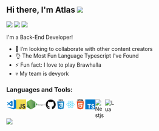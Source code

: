 <h2>Hi there, I'm Atlas <img src="https://media.giphy.com/media/Q7LHmoFwVP6Yc1swZs/giphy.gif" height="20px"></h2>

  <a href="https://discord.com/users/829989168037756960"><img src="https://img.shields.io/badge/Discord%20-009eff.svg?&style=for-the-badge&logo=discord&logoColor=white"></a>
  <a href="https://github.com/chrisqqwashere"><img src="https://img.shields.io/badge/Github%20-ffffff.svg?&style=for-the-badge&logo=github&logoColor=black"></a>
  <a href="https://www.youtube.com/channel/UCdnP6sZ2JCS5btg0jo4MBwQ"><img src="https://img.shields.io/badge/Youtube%20-ff3f3f.svg?&style=for-the-badge&logo=github&logoColor=white"></a>

 I'm a Back-End Developer!
 
- 👯 I’m looking to collaborate with other content creators
- 👌 The Most Fun Language Typescript I've Found 
- ⚡ Fun fact: I love to play Brawhalla
- 💀 My team is devyork

 ### Languages and Tools:
 
<img align="left" alt="Visual Studio Code" width="26px" src="https://raw.githubusercontent.com/github/explore/80688e429a7d4ef2fca1e82350fe8e3517d3494d/topics/visual-studio-code/visual-studio-code.png" />
<img align="left" alt="JavaScript" width="26px" src="https://raw.githubusercontent.com/github/explore/80688e429a7d4ef2fca1e82350fe8e3517d3494d/topics/javascript/javascript.png" />
<img align="left" alt="Node.js" width="26px" src="https://raw.githubusercontent.com/github/explore/80688e429a7d4ef2fca1e82350fe8e3517d3494d/topics/nodejs/nodejs.png" />
<img align="left" alt="MongoDB" width="26px" src="https://raw.githubusercontent.com/github/explore/80688e429a7d4ef2fca1e82350fe8e3517d3494d/topics/mongodb/mongodb.png" />
<img align="left" alt="GitHub" width="26px" src="https://raw.githubusercontent.com/github/explore/78df643247d429f6cc873026c0622819ad797942/topics/github/github.png" />
<img align="left" alt="CSS3" width="26px" src="https://raw.githubusercontent.com/github/explore/80688e429a7d4ef2fca1e82350fe8e3517d3494d/topics/css/css.png" />
<img align="left" alt="React" width="26px" src="https://raw.githubusercontent.com/github/explore/80688e429a7d4ef2fca1e82350fe8e3517d3494d/topics/react/react.png" />
<img align="left" alt="HTML5" width="26px" src="https://raw.githubusercontent.com/github/explore/80688e429a7d4ef2fca1e82350fe8e3517d3494d/topics/html/html.png" />
<img align="left" alt="Typescript" width="26px" src="https://raw.githubusercontent.com/github/explore/80688e429a7d4ef2fca1e82350fe8e3517d3494d/topics/typescript/typescript.png" />
<img align="left" alt="Nestjs" width="26px" src="https://d33wubrfki0l68.cloudfront.net/e937e774cbbe23635999615ad5d7732decad182a/26072/logo-small.ede75a6b.svg" />
<img align="left" alt="Lua" width="26px" src="https://upload.wikimedia.org/wikipedia/commons/thumb/c/cf/Lua-Logo.svg/128px-Lua-Logo.svg.png" />
<br>
<br>
<img width="50%" align="left" src="https://github-readme-stats.vercel.app/api?username=chriswashere&show_icons=true&hide_title=true&theme=merko">

